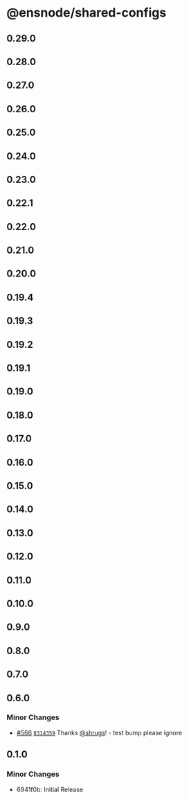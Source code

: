 # @ensnode/shared-configs

## 0.29.0

## 0.28.0

## 0.27.0

## 0.26.0

## 0.25.0

## 0.24.0

## 0.23.0

## 0.22.1

## 0.22.0

## 0.21.0

## 0.20.0

## 0.19.4

## 0.19.3

## 0.19.2

## 0.19.1

## 0.19.0

## 0.18.0

## 0.17.0

## 0.16.0

## 0.15.0

## 0.14.0

## 0.13.0

## 0.12.0

## 0.11.0

## 0.10.0

## 0.9.0

## 0.8.0

## 0.7.0

## 0.6.0

### Minor Changes

- [#566](https://github.com/namehash/ensnode/pull/566) [`8314359`](https://github.com/namehash/ensnode/commit/831435928a063e78bea39f45349014d0e92a0e04) Thanks [@shrugs](https://github.com/shrugs)! - test bump please ignore

## 0.1.0

### Minor Changes

- 6941f0b: Initial Release
